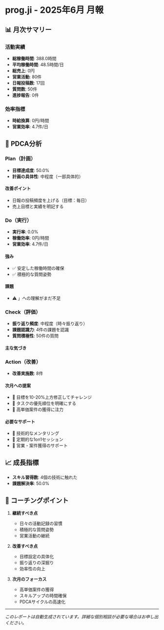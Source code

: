 # prog.ji - 2025年6月 月報

## 📊 月次サマリー

### 活動実績
- **総稼働時間**: 388.0時間
- **平均稼働時間**: 48.5時間/日
- **総売上**: 0円
- **営業活動**: 80件
- **日報投稿数**: 17回
- **質問数**: 50件
- **進捗報告**: 0件

### 効率指標
- **時給換算**: 0円/時間
- **営業効率**: 4.7件/日

## 🔄 PDCA分析

### Plan（計画）
- **目標達成度**: 50.0%
- **計画の具体性**: 中程度（一部具体的）

#### 改善ポイント
- 日報の投稿頻度を上げる（目標：毎日）
- 売上目標と実績を明記する

### Do（実行）
- **実行率**: 0.0%
- **稼働効率**: 0円/時間
- **営業効率**: 4.7件/日

#### 強み
- ✅ 安定した稼働時間の確保
- ✅ 積極的な質問姿勢

#### 課題
- ⚠️ 」への理解がまだ不足

### Check（評価）
- **振り返り頻度**: 中程度（時々振り返り）
- **課題認識力**: 4件の課題を認識
- **質問積極性**: 50件の質問

#### 主な気づき

### Action（改善）
- **改善実施数**: 8件

#### 次月への提案
- 🎯 目標を10-20%上方修正してチャレンジ
- 🎯 タスクの優先順位を明確にする
- 🎯 高単価案件の獲得に注力

#### 必要なサポート
- 🤝 技術的なメンタリング
- 🤝 定期的な1on1セッション
- 🤝 営業・案件獲得のサポート

## 📈 成長指標

- **スキル習得数**: 4個の技術に触れた
- **課題解決率**: 50.0%

## 💭 コーチングポイント

1. **継続すべき点**
   - 日々の活動記録の習慣
   - 積極的な質問姿勢
   - 営業活動の継続

2. **改善すべき点**
   - 目標設定の具体化
   - 振り返りの深掘り
   - 効率性の向上

3. **次月のフォーカス**
   - 高単価案件の獲得
   - スキルアップの時間確保
   - PDCAサイクルの高速化

---
*このレポートは自動生成されています。詳細な個別相談が必要な場合はお申し出ください。*

